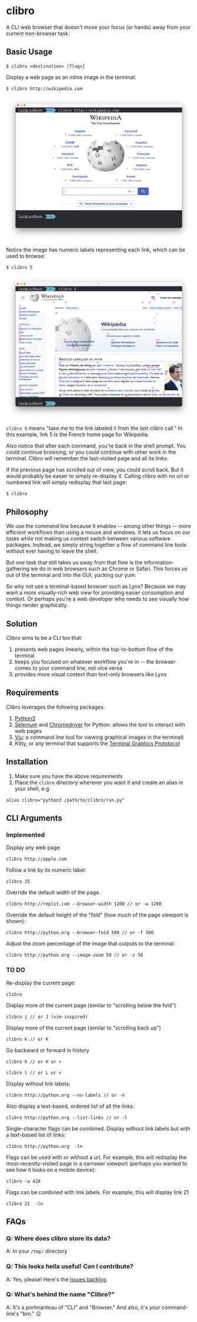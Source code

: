 # clibro
A CLI web browser that doesn't move your focus (or hands) away from your current non-browser task.

## Basic Usage

```
$ clibro <destination> [flags]
```

Display a web page as an inline image in the terminal:

```
$ clibro http://wikipedia.com
```
![Screenshot of a clibro page by URL](/screenshots/clibro-by-url.png)

Notice the image has numeric labels representing each link, which can be used to browse:

```
$ clibro 5
```
![Screenshot of a clibro page by label](/screenshots/clibro-by-label.png)

`clibro 5` means "take me to the link labeled `5` from the last clibro call." In this example, link 5 is the French home page for Wikipedia.

Also notice that after each command, you're back in the shell prompt. You could continue browsing, or you could continue with other work in the terminal. Clibro will remember the last-visited page and all its links.

If the previous page has scrolled out of view, you could scroll back. But it would probably be easier to simply re-display it. Calling clibro with no url or numbered link will simply redisplay that last page:

```
$ clibro
```

## Philosophy

We use the command line because it enables -- among other things -- more efficient workflows than using a mouse and windows. It lets us focus on our *tasks* while not making us context switch between various software packages. Instead, we simply string together a flow of command line tools without ever having to leave the shell.

But one task that still takes us away from that flow is the information-gathering we do in web browsers such as Chrome or Safari. This forces us out of the terminal and into the GUI, yucking our yum.

So why not use a terminal-based browser such as Lynx? Because we may want a more visually-rich web view for providing easier consumption and context. Or perhaps you're a web developer who needs to see visually how things render graphically.

## Solution

Clibro aims to be a CLI too that:

1. presents web pages linearly, within the top-to-bottom flow of the terminal
2. keeps you focused on whatever workflow you're in -- the browser comes to your command line, not vice versa
3. provides more visual context than text-only browsers like Lynx

## Requirements

Clibro leverages the following packages:

1. [Python3](https://www.python.org/downloads/)
2. [Selenium](https://selenium-python.readthedocs.io/installation.html) and [Chromedriver](https://chromedriver.chromium.org/getting-started) for Python: allows the tool to interact with web pages
3. [Viu](https://github.com/atanunq/viu): a command line tool for viewing graphical images in the terminal)
4. Kitty, or any terminal that supports the [Terminal Graphics Prototocol](https://sw.kovidgoyal.net/kitty/graphics-protocol/)

## Installation

1. Make sure you have the above requirements
2. Place the `clibro` directory wherever you want it and create an alias in your shell, e.g.
```
alias clibro="python3 /path/to/clibro/run.py"
```

## CLI Arguments

### Implemented

Display any web page:
```
clibro http://apple.com
```

Follow a link by its numeric label:
```
clibro 35
```

Override the default width of the page.
```
clibro http://replit.com --browser-width 1200 // or -w 1200
```

Override the default height of the "fold" (how much of the page viewport is shown):
```
clibro http://python.org --browser-fold 500 // or -f 500
```

Adjust the zoom percentage of the image that outputs to the terminal:
```
clibro http://python.org --image-zoom 50 // or -z 50
```

### TO DO

Re-display the current page:
```
clibro
```

Display more of the current page (similar to "scrolling below the fold")
```
clibro j // or J (vim-inspired)
```

Display more of the current page (similar to "scrolling back up")
```
clibro k // or K
```

Go backward or forward in history
```
clibro h // or H or >
```
```
clibro l // or L or <
```

Display without link labels:
```
clibro http://python.org --no-labels // or -n
```

Also display a text-based, ordered list of all the links:
```
clibro http://python.org --list-links // or -l
```

Single-character flags can be combined. Display without link labels but with a text-based list of links:
```
clibro http://python.org  -ln
```

Flags can be used with or without a url. For example, this will redisplay the most-recently-visited page in a narrower viewport (perhaps you wanted to see how it looks on a mobile device):
```
clibro -w 420
```

Flags can be combined with link labels. For example, this will display link 21 
```
clibro 21  -ln
```

## FAQs

### Q: Where does clibro store its data?
A: In your `/tmp/` directory

### Q: This looks hella useful! Can I contribute?
A: Yes, please! Here's the [issues backlog](https://github.com/oaklandgit/clibro/issues).

### Q: What's behind the name "Clibro?"
A: It's a portmanteau of "CLI" and "Browser." And also, it's your command-line's "bro." 😉
